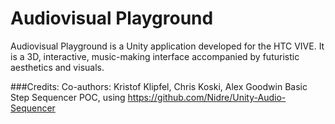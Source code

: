 # Audiovisual Playground  
Audiovisual Playground is a Unity application developed for the HTC VIVE. It is a 3D, interactive, music-making interface accompanied by futuristic aesthetics and visuals.

###Credits:
Co-authors: Kristof Klipfel, Chris Koski, Alex Goodwin
Basic Step Sequencer POC, using https://github.com/Nidre/Unity-Audio-Sequencer
